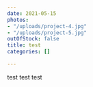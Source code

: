```yaml
---
date: 2021-05-15
photos:
- "/uploads/project-4.jpg"
- "/uploads/project-5.jpg"
outOfStock: false
title: test
categories: []

---
```

test test test